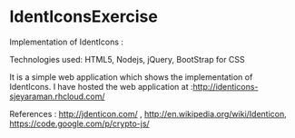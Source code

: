 # IdentIconsExercise
Implementation of IdentIcons :

Technologies used: HTML5, Nodejs, jQuery, BootStrap for CSS

It is a simple web application which shows the implementation of IdentIcons.
I have hosted the web application at :http://identicons-sjeyaraman.rhcloud.com/

References : http://jdenticon.com/ , http://en.wikipedia.org/wiki/Identicon, https://code.google.com/p/crypto-js/

